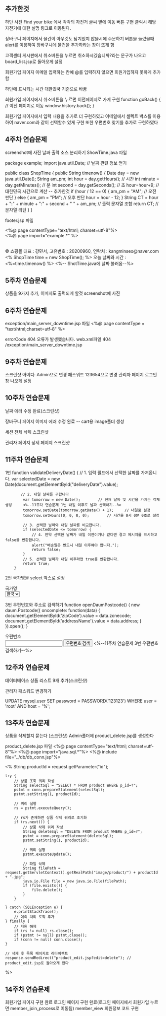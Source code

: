 ## 추가한것
하단 사진 Find your bike 에서 각각의 자전거 글씨 옆에 이동 버튼 구현
클릭시 해당 자전거에 대한 설명 링크로 이동된다.

장바구니 페이지에서 물건이 아무것도 담겨있지 않을시에 주문하기 버튼을 눌렀을때 alert를 이용하여 장바구니에 물건을 추가하라는 창이 뜨게 함

고객센터 게시판에서 취소버튼을 누르면 취소하시겠습니까?라는 문구가 나오고 board_list.jsp로 돌아오게 설정

회원가입 페이지
이메일 입력하는 칸에 @를 입력하지 않으면 회원가입하지 못하게 추가함

하단에 표시되는 시간 대한민국 기준으로 바꿈

회원가입 페이지에서 취소버튼을 누르면 이전페이지로 가게 구현
function goBack() {
        // 이전 페이지로 이동
        window.history.back();
    }
    
회원가입 페이지에서 입력 내용을 추가로 더 구현하였고 이메일에서 셀렉트 박스를 이용하여 naver.com과 같이 선택할수 있게 구현
또한 우편번호 찾기를 추가로 구현하였다



## 4주차 연습문제
screenshot에 사진
날짜 출력 소스 분리하기
ShowTime.java 파일

package example;
import java.util.Date; // 날짜 관련 정보 얻기

public class ShopTime {
    public String timenow() {
       Date day = new java.util.Date();
        String am_pm;
        int hour = day.getHours(); // 시간
        int minute = day.getMinutes(); // 분
        int second = day.getSeconds(); // 초
        hour=hour+9; // 대한민국 시간으로 계산 -- 추가한것
        if (hour / 12 == 0) {
            am_pm = "AM"; // 오전 판단
        } else {
            am_pm = "PM"; // 오후 판단
            hour = hour - 12; 
        }
        String CT = hour + ":" + minute + ":" + second + " " + am_pm; // 출력 문자열 조합
        return CT; // 문자열 리턴
    }
}

footer.jsp 파일

<%@ page contentType="text/html; charset=utf-8"%>	
<%@ page import="example.*" %>  
<footer class="container">
    <p> <br> &copy; 쇼핑몰 대표 : 강민서, 고유번호 : 20200960, 연락처 : kangminseo@naver.com <br> 
        <% ShopTime time = new ShopTime(); %>    
        오늘 날짜와 시간 : <%=time.timenow() %> <%-- ShotTime.java에 날짜 불러옴--%>
    </p>
</footer>

## 5주차 연습문제
상품을 9가지 추가, 이미지도 출력되게 할것
screenshot에 사진 

## 6주차 연습문제
exception/main_server_downtime.jsp 파일
<%@ page contentType = "text/html;charset=utf-8" %>
<html>
    <head>
        <title> Exception</title>
    </head>
    <body>
        errorCode 404 오류가 발생했습니다.
    </body>
</html>
web.xml파일
    <!-- 404 에러 페이지 설정 -->
    <error-page>
        <error-code>404</error-code>
        <location>/exception/main_server_downtime.jsp</location>
    </error-page>
    
## 9주차 연습문제
스크린샷
아이디: Admin으로 변경
패스워드 123654으로 변경
관리자 페이지 로그인창 나오게 설정

## 10주차 연습문제
날짜 에러 수정 완료(스크린샷)

장바구니 페이지 이미지 에러 수정 완료
-- cart용 image폴더 생성

세션 전체 삭제
스크린샷

관리자 페이지 상세 페이지
스크린샷

## 11주차 연습문제
1번 
function validateDeliveryDate() {
            // 1. 입력 필드에서 선택한 날짜를 가져옵니다.
            var selectedDate = new Date(document.getElementById("deliveryDate").value);

           // 2. 내일 날짜를 구합니다
            var tomorrow = new Date();        // 현재 날짜 및 시간을 가지는 객체 생성     <%--11주차 연습문제 1번 내일 이후로 날짜 선택하기--%>
            tomorrow.setDate(tomorrow.getDate() + 1);     // 내일로 설정
            tomorrow.setHours(0, 0, 0, 0);        // 시간을 0시 0분 0초로 설정

            // 3. 선택한 날짜와 내일 날짜를 비교합니다.
            if (selectedDate <= tomorrow) {
                // 4. 만약 선택한 날짜가 내일 이전이거나 같다면 경고 메시지를 표시하고 false를 반환합니다.
                alert("배송일은 반드시 내일 이후여야 합니다.");
                return false;
            }
            // 5. 선택한 날짜가 내일 이후라면 true를 반환합니다.
            return true;
        }
2번 국가명을 select 박스로 설정
<div class="form-group row">
                <label class="col-sm-2">국가명</label>
                <div class="col-sm-3">
                    <select name="country" class="form-control"> <%-- 11주차 연습문제 2번 select 박스 사용하기--%>
                        <option value="한국">한국</option>
                        <option value="중국">중국</option>
                        <option value="일본">일본</option>
                        <option value="미국">미국</option>
                    </select>
                </div>
            </div>
            
3번 우편번호와 주소로 검색하기
function openDaumPostcode() {
            new daum.Postcode({
                oncomplete: function(data) {
                    document.getElementById('zipCode').value = data.zonecode;
                    document.getElementById('addressName').value = data.address;
                }
            }).open();
        }
        
<div class="form-group row">
                <label class="col-sm-2">우편번호</label>
                <div class="col-sm-3">
                    <input name="zipCode" type="text" class="form-control" id="zipCode" />
                    <button type="button" class="btn btn-secondary" onclick="openDaumPostcode()">우편번호 검색</button>    <%--11주차 연습문제 3번 우편번호 검색하기--%>
                </div>
            </div>
            
            
## 12주차 연습문제
데이터베이스 상품 리스트 9개 추가(스크린샷)

관리자 패스워드 변경하기
            
UPDATE mysql.user SET password = PASSWORD('123123') WHERE user = 'root' AND host = '%'; 

## 13주차 연습문제
상품을 삭제할지 묻는다 (스크린샷)
Admin폴더에 product_delete.jsp를 생성한다

product_delete.jsp 파일
<%@ page contentType="text/html; charset=utf-8"%>
<%@ page import="java.sql.*"%>
<%@ include file="../db/db_conn.jsp"%>

<%
    String productId = request.getParameter("id");

    try {
        // 상품 조회 쿼리 작성
        String selectSql = "SELECT * FROM product WHERE p_id=?";
        pstmt = conn.prepareStatement(selectSql);
        pstmt.setString(1, productId);

        // 쿼리 실행
        rs = pstmt.executeQuery();

        // rs가 존재하면 상품 삭제 쿼리로 초기화
        if (rs.next()) {
            // 상품 삭제 쿼리 작성
            String deleteSql = "DELETE FROM product WHERE p_id=?";
            pstmt = conn.prepareStatement(deleteSql);
            pstmt.setString(1, productId);

            // 쿼리 실행
            pstmt.executeUpdate();

            // 파일 삭제
            String filePath = request.getServletContext().getRealPath("image/product/") + productId + ".jpg";
            java.io.File file = new java.io.File(filePath);
            if (file.exists()) {
                file.delete();
            }
        }

    } catch (SQLException e) {
        e.printStackTrace();
        // 예외 처리 로직 추가
    } finally {
        // 자원 해제
        if (rs != null) rs.close();
        if (pstmt != null) pstmt.close();
        if (conn != null) conn.close();
    }

    // 삭제 후 목록 페이지로 리다이렉트
    response.sendRedirect("product_edit.jsp?edit=delete"); // product_edit.jsp로 돌아오게 한다
%>


## 14주차 연습문제
회원가입 페이지 구현 완료
로그인 페이지 구현 완료(로그인 페이지에서 회원가입 누르면 member_join_process로 이동됨)
member_view 회원정보 코드 구현